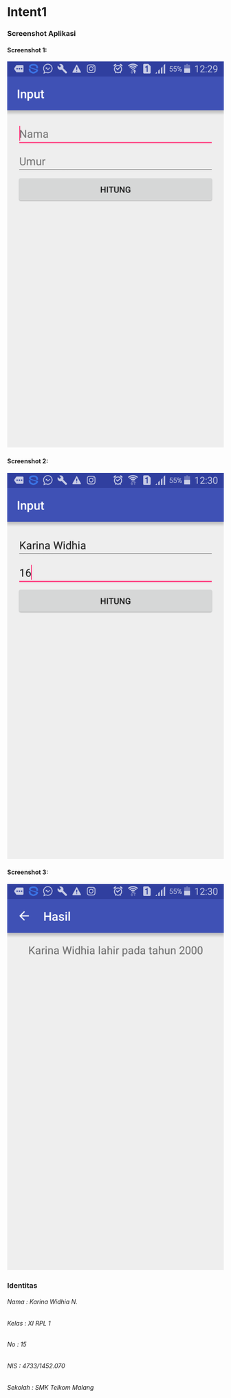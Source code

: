 # Intent1

### Screenshot Aplikasi

#### Screenshot 1:

![Ss1](https://github.com/karinawidhia/Intent1/blob/master/Intent1(1).png)

#### Screenshot 2:

![Ss2](https://github.com/karinawidhia/Intent1/blob/master/Intent1(2).png)

#### Screenshot 3:

![SS3](https://github.com/karinawidhia/Intent1/blob/master/Intent1(3).png)

### Identitas

###### Nama    : Karina Widhia N.
###### Kelas   : XI RPL 1
###### No      : 15
###### NIS     : 4733/1452.070
###### Sekolah : SMK Telkom Malang
